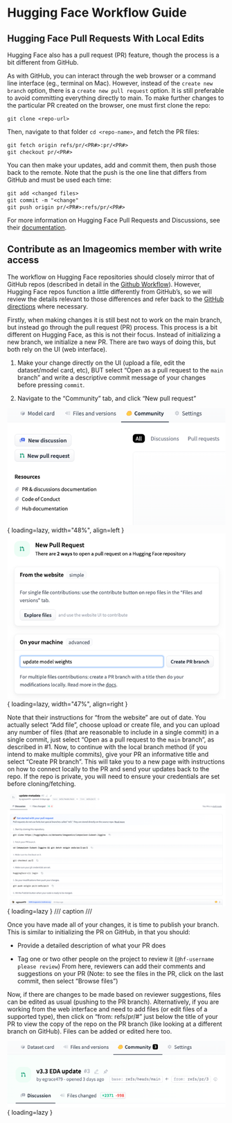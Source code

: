 # Hugging Face Workflow Guide

## Hugging Face Pull Requests With Local Edits
Hugging Face also has a pull request (PR) feature, though the process is a bit different from GitHub. 

As with GitHub, you can interact through the web browser or a command line interface (eg., terminal on Mac). However, instead of the `create new branch` option, there is a `create new pull request` option. It is still preferable to avoid committing everything directly to main. To make further changes to the particular PR created on the browser, one must first clone the repo:
```
git clone <repo-url> 
```
Then, navigate to that folder `cd <repo-name>`, and fetch the PR files:

```
git fetch origin refs/pr/<PR#>:pr/<PR#>
git checkout pr/<PR#>
```

You can then make your updates, add and commit them, then push those back to the remote. Note that the push is the one line that differs from GitHub and must be used each time:
```
git add <changed files>
git commit -m "<change"
git push origin pr/<PR#>:refs/pr/<PR#>
```

For more information on Hugging Face Pull Requests and Discussions, see their [documentation](https://huggingface.co/docs/hub/repositories-pull-requests-discussions).

## Contribute as an Imageomics member with write access

The workflow on Hugging Face repositories should closely mirror that of GitHub repos (described in detail in the [Github Workflow](The-GitHub-Workflow.md)). However, Hugging Face repos function a little differently from GitHub’s, so we will review the details relevant to those differences and refer back to the [GitHub directions](The-GitHub-Workflow.md) where necessary.

Firstly, when making changes it is still best not to work on the main branch, but instead go through the pull request (PR) process. This process is a bit different on Hugging Face, as this is not their focus. Instead of initializing a new branch, we initialize a new PR. There are two ways of doing this, but both rely on the UI (web interface). 

1. Make your change directly on the UI (upload a file, edit the dataset/model card, etc), BUT select “Open as a pull request to the `main` branch” and write a descriptive commit message of your changes before pressing `commit`.

2. Navigate to the “Community” tab, and click “New pull request”


![New pull request button under Community tab](images/HF-workflow/290567257-c3493cff-7dbc-4158-802b-d3054ba1bfbe.png){ loading=lazy, width="48%", align=left }
![New Pull Request interface](images/HF-workflow/290565108-f7cde0bf-2559-4b81-af58-f8d175cf25c5.png){ loading=lazy, width="47%", align=right }

<div style="clear: both;"></div> <!-- Clears the floating alignment, pushing the text below the images -->

Note that their instructions for “from the website” are out of date. You actually select “Add file”, choose upload or create file, and you can upload any number of files (that are reasonable to include in a single commit) in a single commit, just select “Open as a pull request to the `main` branch”, as described in #1.
Now, to continue with the local branch method (if you intend to make multiple commits), give your PR an informative title and select “Create PR branch”. This will take you to a new page with instructions on how to connect locally to the PR and send your updates back to the repo. If the repo is private, you will need to ensure your credentials are set before cloning/fetching.

![Interface for Get started with your pull request](images/HF-workflow/290563763-2f2adf5c-0654-410a-8d93-d1172066ad8e.png){ loading=lazy }
/// caption
///

Once you have made all of your changes, it is time to publish your branch. This is similar to initializing the PR on GitHub, in that you should:

 - Provide a detailed description of what your PR does
 
 - Tag one or two other people on the project to review it (`@hf-username please review`)
From here, reviewers can add their comments and suggestions on your PR (Note: to see the files in the PR, click on the last commit, then select “Browse files”)

Now, if there are changes to be made based on reviewer suggestions, files can be edited as usual (pushing to the PR branch). Alternatively, if you are working from the web interface and need to add files (or edit files of a supported type), then click on “from: refs/pr/#” just below the title of your PR to view the copy of the repo on the PR branch (like looking at a different branch on GitHub). Files can be added or edited here too.

![Pull Request header](images/HF-workflow/290563994-ceccdbea-cccf-482a-ab79-cfb04c5c42e8.png){ loading=lazy }
